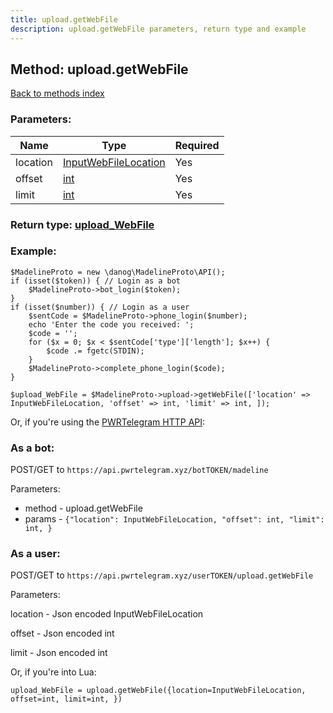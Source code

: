 ```yaml
---
title: upload.getWebFile
description: upload.getWebFile parameters, return type and example
---
```

## Method: upload.getWebFile  
[Back to methods index](index.md)


### Parameters:

| Name     |    Type       | Required |
|----------|---------------|----------|
|location|[InputWebFileLocation](../types/InputWebFileLocation.md) | Yes|
|offset|[int](../types/int.md) | Yes|
|limit|[int](../types/int.md) | Yes|


### Return type: [upload\_WebFile](../types/upload_WebFile.md)

### Example:


```
$MadelineProto = new \danog\MadelineProto\API();
if (isset($token)) { // Login as a bot
    $MadelineProto->bot_login($token);
}
if (isset($number)) { // Login as a user
    $sentCode = $MadelineProto->phone_login($number);
    echo 'Enter the code you received: ';
    $code = '';
    for ($x = 0; $x < $sentCode['type']['length']; $x++) {
        $code .= fgetc(STDIN);
    }
    $MadelineProto->complete_phone_login($code);
}

$upload_WebFile = $MadelineProto->upload->getWebFile(['location' => InputWebFileLocation, 'offset' => int, 'limit' => int, ]);
```

Or, if you're using the [PWRTelegram HTTP API](https://pwrtelegram.xyz):

### As a bot:

POST/GET to `https://api.pwrtelegram.xyz/botTOKEN/madeline`

Parameters:

* method - upload.getWebFile
* params - `{"location": InputWebFileLocation, "offset": int, "limit": int, }`



### As a user:

POST/GET to `https://api.pwrtelegram.xyz/userTOKEN/upload.getWebFile`

Parameters:

location - Json encoded InputWebFileLocation

offset - Json encoded int

limit - Json encoded int




Or, if you're into Lua:

```
upload_WebFile = upload.getWebFile({location=InputWebFileLocation, offset=int, limit=int, })
```

